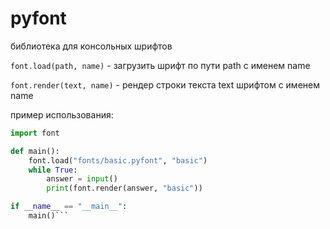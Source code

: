 # pyfont

библиотека для консольных шрифтов

`font.load(path, name)` - загрузить шрифт по пути path с именем name

`font.render(text, name)` - рендер строки текста text шрифтом с именем name

пример использования:
```py
import font

def main():
    font.load("fonts/basic.pyfont", "basic")
    while True:
        answer = input()
        print(font.render(answer, "basic"))

if __name__ == "__main__":
    main()```
